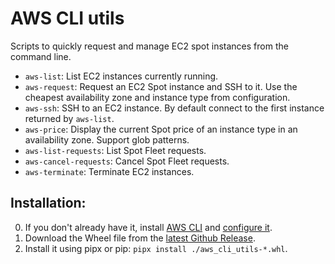 # AWS CLI utils
Scripts to quickly request and manage EC2 spot instances from the command line.
  - `aws-list`: List EC2 instances currently running.
  - `aws-request`:  Request an EC2 Spot instance and SSH to it. Use the cheapest availability zone and instance type from configuration.
  - `aws-ssh`: SSH to an EC2 instance. By default connect to the first instance returned by `aws-list`.
  - `aws-price`: Display the current Spot price of an instance type in an availability zone. Support glob patterns.
  - `aws-list-requests`: List Spot Fleet requests.
  - `aws-cancel-requests`: Cancel Spot Fleet requests.
  - `aws-terminate`: Terminate EC2 instances.


## Installation:
  0. If you don't already have it, install [AWS CLI](https://docs.aws.amazon.com/cli/latest/userguide/install-cliv2-linux.html "Installing the AWS CLI version 2 on Linux") and [configure it](https://docs.aws.amazon.com/cli/latest/userguide/cli-configure-quickstart.html "Configuration basics").
  1. Download the Wheel file from the [latest Github Release](releases/latest).
  2. Install it using pipx or pip: `pipx install ./aws_cli_utils-*.whl`.
